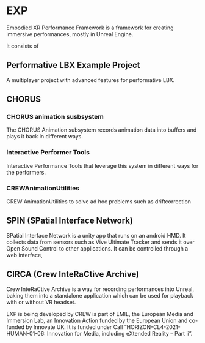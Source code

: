 # EXP
Embodied XR Performance Framework is a framework for creating immersive performances, mostly in Unreal Engine.

It consists of

## Performative LBX Example Project
A multiplayer project with advanced features for performative LBX.
## CHORUS
### CHORUS animation susbsystem
The CHORUS Animation subsystem records animation data into buffers and plays it back in different ways.
### Interactive Performer Tools
Interactive Performance Tools that leverage this system in different ways for the performers.
### CREWAnimationUtilities
CREW AnimationUtilities to solve ad hoc problems such as driftcorrection
## SPIN (SPatial Interface Network) 
SPatial Interface Network is a unity app that runs on an android HMD.
It collects data from sensors such as Vive Ultimate Tracker and sends it over Open Sound Control to other applications.
It can be controlled through a web interface,
## CIRCA (Crew InteRaCtive Archive)
Crew InteRaCtive Archive is a way for recording performances into Unreal, baking them into a standalone application which can be used for playback with or without VR headset.

EXP is being developed by CREW is part of EMIL, the European Media and Immersion Lab, an Innovation Action funded by the European Union and co-funded by Innovate UK. It is funded under Call “HORIZON-CL4-2021-HUMAN-01-06: Innovation for Media, including eXtended Reality – Part ii”.
